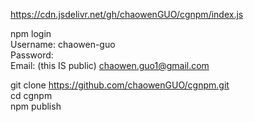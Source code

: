 https://cdn.jsdelivr.net/gh/chaowenGUO/cgnpm/index.js<br>

npm login<br>
Username: chaowen-guo<br>
Password: <br>
Email: (this IS public) chaowen.guo1@gmail.com<br>

git clone https://github.com/chaowenGUO/cgnpm.git<br>
cd cgnpm<br>
npm publish
